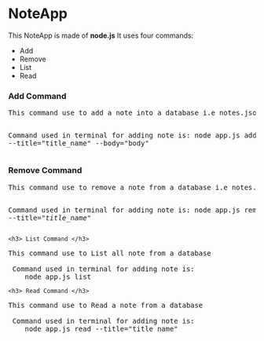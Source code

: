 # NoteApp
This NoteApp is made of <b>node.js</b>
It uses four commands: 
<ul>
  <li>Add</li>
  <li>Remove</li>
  <li>List</li>
  <li>Read</li>
</ul>

<h3> Add Command </h3>
<pre>This command use to add a note into a database i.e notes.json file

 Command used in terminal for adding note is: 
    node app.js add --title="title_name" --body="body" </pre>
 

<h3> Remove Command </h3>
<pre>This command use to remove a note from a database i.e notes.json file

 Command used in terminal for adding note is: 
    node app.js remove --title="<i>title_name</i>" </pre>
    
    <h3> List Command </h3>
<pre>This command use to List all note from a database

 Command used in terminal for adding note is: 
    node app.js list </pre>
    
    <h3> Read Command </h3>
<pre>This command use to Read a note from a database

 Command used in terminal for adding note is: 
    node app.js read --title="title_name" </pre>
